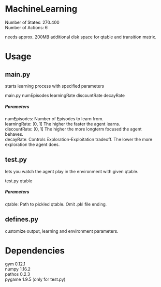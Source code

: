 # MachineLearning  
Number of States: 270.400  
Number of Actions: 6  

needs approx. 200MB additional disk space for qtable and transition matrix.  

# Usage  
## main.py    
starts learning process with specified parameters  

main.py numEpisodes learningRate discountRate decayRate  


##### Parameters
numEpisodes:    Number of Episodes to learn from.  
learningRate:   (0, 1] The higher the faster the agent learns.  
discountRate:   (0, 1] The higher the more longterm focused the agent behaves.   
decayRate:      Controls Exploration-Exploitation tradeoff. The lower the more exploration the agent does.  

## test.py  
lets you watch the agent play in the environment with given qtable. 

test.py qtable  


##### Parameters
qtable:         Path to pickled qtable. Omit .pkl file ending.  


## defines.py    

customize output, learning and environment parameters.  

# Dependencies  
gym 0.12.1  
numpy 1.16.2  
pathos 0.2.3  
pygame 1.9.5 (only for test.py)  
